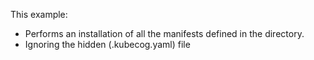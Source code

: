 This example:
- Performs an installation of all the manifests defined in the directory.
- Ignoring the hidden (.kubecog.yaml) file

